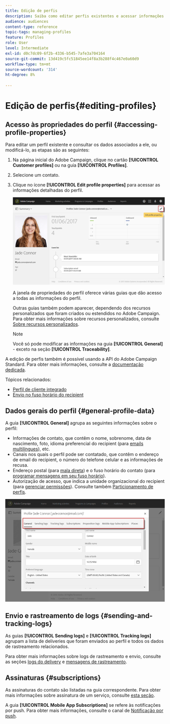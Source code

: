 ```yaml
---
title: Edição de perfis
description: Saiba como editar perfis existentes e acessar informações de contato, canais preferenciais, logs de rastreamento, assinaturas etc.
audience: audiences
content-type: reference
topic-tags: managing-profiles
feature: Profiles
role: User
level: Intermediate
exl-id: d0c7dc09-6f2b-4336-b545-7afe3a704164
source-git-commit: 13d419c5fc51845ee14f8a3b288f4c467e0a60d9
workflow-type: tm+mt
source-wordcount: '314'
ht-degree: 8%

---
```


# Edição de perfis{#editing-profiles}

## Acesso às propriedades do perfil {#accessing-profile-properties}

Para editar um perfil existente e consultar os dados associados a ele, ou modificá-lo, as etapas são as seguintes:

1. Na página inicial do Adobe Campaign, clique no cartão **[!UICONTROL Customer profiles]** ou na guia **[!UICONTROL Profiles]**.
1. Selecione um contato.
1. Clique no ícone **[!UICONTROL Edit profile properties]** para acessar as informações detalhadas do perfil.

   ![](assets/profile_creation2.png)

   A janela de propriedades do perfil oferece várias guias que dão acesso a todas as informações do perfil.

   Outras guias também podem aparecer, dependendo dos recursos personalizados que foram criados ou estendidos no Adobe Campaign. Para obter mais informações sobre recursos personalizados, consulte [Sobre recursos personalizados](../../developing/using/data-model-concepts.md).

   >[!NOTE]
   >
   >Você só pode modificar as informações na guia **[!UICONTROL General]** - exceto na seção **[!UICONTROL Traceability]**.

A edição de perfis também é possível usando a API do Adobe Campaign Standard. Para obter mais informações, consulte a [documentação dedicada](../../api/using/updating-profiles.md).

Tópicos relacionados:

* [Perfil de cliente integrado](../../audiences/using/integrated-customer-profile.md)
* [Envio no fuso horário do recipient](../../sending/using/sending-messages-at-the-recipient-s-time-zone.md)

## Dados gerais do perfil {#general-profile-data}

A guia **[!UICONTROL General]** agrupa as seguintes informações sobre o perfil:

* Informações de contato, que contêm o nome, sobrenome, data de nascimento, foto, idioma preferencial do recipient (para [emails multilíngues](../../channels/using/creating-a-multilingual-email.md)), etc.
* Canais nos quais o perfil pode ser contatado, que contêm o endereço de email do recipient, o número do telefone celular e as informações de recusa.
* Endereço postal (para [mala direta](../../channels/using/about-direct-mail.md)) e o fuso horário do contato (para [programar mensagens em seu fuso horário](../../sending/using/sending-messages-at-the-recipient-s-time-zone.md)).
* Autorização de acesso, que indica a unidade organizacional do recipient (para [gerenciar permissões](../../administration/using/about-access-management.md)). Consulte também [Particionamento de perfis](../../administration/using/organizational-units.md#partitioning-profiles).

![](assets/profile_creation4.png)

## Envio e rastreamento de logs {#sending-and-tracking-logs}

As guias **[!UICONTROL Sending logs]** e **[!UICONTROL Tracking logs]** agrupam a lista de deliveries que foram enviados ao perfil e todos os dados de rastreamento relacionados.

Para obter mais informações sobre logs de rastreamento e envio, consulte as seções [logs do delivery](../../sending/using/monitoring-a-delivery.md#delivery-logs) e [mensagens de rastreamento](../../sending/using/tracking-messages.md).

## Assinaturas {#subscriptions}

As assinaturas do contato são listadas na guia correspondente. Para obter mais informações sobre assinatura de um serviço, consulte [esta seção](../../audiences/using/about-subscriptions.md).

A guia **[!UICONTROL Mobile App Subscriptions]** se refere às notificações por push. Para obter mais informações, consulte o canal de [Notificação por push](../../channels/using/about-push-notifications.md).
